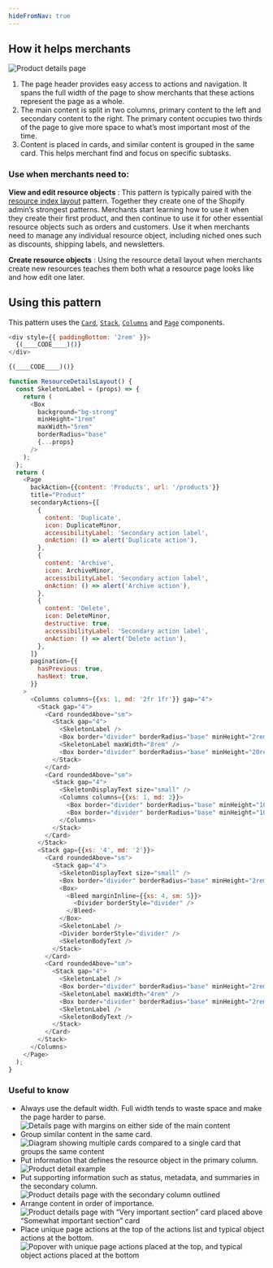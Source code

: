 ```yaml
---
hideFromNav: true
---
```


<div as="HowItHelps">

## How it helps merchants

![Product details page](/images/patterns/resource-details-layout/resource-detail-cover-image.png)

1. The page header provides easy access to actions and navigation. It spans the full width of the page to show merchants that these actions represent the page as a whole.
2. The main content is split in two columns, primary content to the left and secondary content to the right. The primary content occupies two thirds of the page to give more space to what’s most important most of the time.
3. Content is placed in cards, and similar content is grouped in the same card. This helps merchant find and focus on specific subtasks.

<div as="DefinitionTable">

### Use when merchants need to:

**View and edit resource objects**
: This pattern is typically paired with the [resource index layout](/patterns/resource-index-layout) pattern. Together they create one of the Shopify admin’s strongest patterns. Merchants start learning how to use it when they create their first product, and then continue to use it for other essential resource objects such as orders and customers. Use it when merchants need to manage any individual resource object, including niched ones such as discounts, shipping labels, and newsletters.

**Create resource objects**
: Using the resource detail layout when merchants create new resources teaches them both what a resource page looks like and how edit one later.

</div>
</div>
<div as="Usage">

## Using this pattern

This pattern uses the [`Card`](/components/layout-and-structure/alpha-card), [`Stack`](/components/layout-and-structure/stack), [`Columns`](/components/layout-and-structure/columns) and [`Page`](/components/layout-and-structure/page) components.

<!-- prettier-ignore -->
```javascript {"type":"previewContext","for":"example"}
<div style={{ paddingBottom: '2rem' }}>
  {(____CODE____)()}
</div>
```

<!-- prettier-ignore -->
```javascript {"type":"sandboxContext","for":"example"}
{(____CODE____)()}
```

```javascript {"type":"livePreview","id":"example"}
function ResourceDetailsLayout() {
  const SkeletonLabel = (props) => {
    return (
      <Box
        background="bg-strong"
        minHeight="1rem"
        maxWidth="5rem"
        borderRadius="base"
        {...props}
      />
    );
  };
  return (
    <Page
      backAction={{content: 'Products', url: '/products'}}
      title="Product"
      secondaryActions={[
        {
          content: 'Duplicate',
          icon: DuplicateMinor,
          accessibilityLabel: 'Secondary action label',
          onAction: () => alert('Duplicate action'),
        },
        {
          content: 'Archive',
          icon: ArchiveMinor,
          accessibilityLabel: 'Secondary action label',
          onAction: () => alert('Archive action'),
        },
        {
          content: 'Delete',
          icon: DeleteMinor,
          destructive: true,
          accessibilityLabel: 'Secondary action label',
          onAction: () => alert('Delete action'),
        },
      ]}
      pagination={{
        hasPrevious: true,
        hasNext: true,
      }}
    >
      <Columns columns={{xs: 1, md: '2fr 1fr'}} gap="4">
        <Stack gap="4">
          <Card roundedAbove="sm">
            <Stack gap="4">
              <SkeletonLabel />
              <Box border="divider" borderRadius="base" minHeight="2rem" />
              <SkeletonLabel maxWidth="8rem" />
              <Box border="divider" borderRadius="base" minHeight="20rem" />
            </Stack>
          </Card>
          <Card roundedAbove="sm">
            <Stack gap="4">
              <SkeletonDisplayText size="small" />
              <Columns columns={{xs: 1, md: 2}}>
                <Box border="divider" borderRadius="base" minHeight="10rem" />
                <Box border="divider" borderRadius="base" minHeight="10rem" />
              </Columns>
            </Stack>
          </Card>
        </Stack>
        <Stack gap={{xs: '4', md: '2'}}>
          <Card roundedAbove="sm">
            <Stack gap="4">
              <SkeletonDisplayText size="small" />
              <Box border="divider" borderRadius="base" minHeight="2rem" />
              <Box>
                <Bleed marginInline={{xs: 4, sm: 5}}>
                  <Divider borderStyle="divider" />
                </Bleed>
              </Box>
              <SkeletonLabel />
              <Divider borderStyle="divider" />
              <SkeletonBodyText />
            </Stack>
          </Card>
          <Card roundedAbove="sm">
            <Stack gap="4">
              <SkeletonLabel />
              <Box border="divider" borderRadius="base" minHeight="2rem" />
              <SkeletonLabel maxWidth="4rem" />
              <Box border="divider" borderRadius="base" minHeight="2rem" />
              <SkeletonLabel />
              <SkeletonBodyText />
            </Stack>
          </Card>
        </Stack>
      </Columns>
    </Page>
  );
}
```

</div>
<div as="UsefulToKnow">

### Useful to know

- <span>Always use the default width. Full width tends to waste space and make the page harder to parse.</span> ![Details page with margins on either side of the main content](/images/patterns/resource-details-layout/resource-detail-usage-1.png)
- <span>Group similar content in the same card.</span> ![Diagram showing multiple cards compared to a single card that groups the same content](/images/patterns/resource-details-layout/resource-detail-usage-2.png)
- <span>Put information that defines the resource object in the primary column.</span> ![Product detail example](/images/patterns/resource-details-layout/resource-detail-usage-3.png)
- <span>Put supporting information such as status, metadata, and summaries in the secondary column.</span> ![Product details page with the secondary column outlined](/images/patterns/resource-details-layout/resource-detail-usage-4.png)
- <span>Arrange content in order of importance.</span> ![Product details page with “Very important section” card placed above “Somewhat important section” card](/images/patterns/resource-details-layout/resource-detail-usage-5.png)
- <span>Place unique page actions at the top of the actions list and typical object actions at the bottom.</span> ![Popover with unique page actions placed at the top, and typical object actions placed at the bottom](/images/patterns/resource-details-layout/resource-detail-usage-6.png)

</div>
